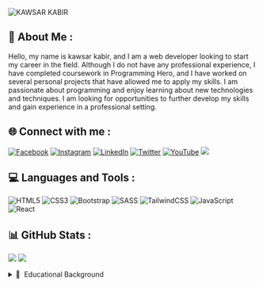 ![KAWSAR KABIR](https://pbs.twimg.com/profile_banners/1495128278180724736/1676649510/1500x500)

## 💫 About Me :

Hello, my name is kawsar kabir, and I am a web developer looking to start my career in the field. Although I do not have any professional experience, I have completed coursework in Programming Hero, and I have worked on several personal projects that have allowed me to apply my skills. I am passionate about programming and enjoy learning about new technologies and techniques. I am looking for opportunities to further develop my skills and gain experience in a professional setting.<br>

## 🌐 Connect with me :

[![Facebook](https://camo.githubusercontent.com/2d1ffa69dd491ebeca01b2098cf8233dd09950ff5895abccd5b455ca442abc59/68747470733a2f2f696d672e736869656c64732e696f2f62616467652f46616365626f6f6b2d3138373746323f7374796c653d666f722d7468652d6261646765266c6f676f3d66616365626f6f6b266c6f676f436f6c6f723d7768697465)](https://facebook.com/devkawsarkabir) [![Instagram](https://img.shields.io/badge/-Instagram-%23E4405F?style=for-the-badge&logo=instagram&logoColor=white)](https://instagram.com/devkawsarkabir) [![LinkedIn](https://img.shields.io/badge/-LinkedIn-%230077B5?style=for-the-badge&logo=linkedin&logoColor=white)](https://linkedin.com/in/kawsarkabir) [![Twitter](https://img.shields.io/badge/Twitter-%231DA1F2?style=for-the-badge&logo=Twitter&logoColor=white)](https://twitter.com/devkawsarkabir) [![YouTube](https://img.shields.io/badge/YouTube-%23FF0000?style=for-the-badge&logo=YouTube&logoColor=white)](https://youtube.com/@https://www.youtube.com/channel/UCN_nLu0fhDt59ir-9kZA18g) [![](https://visitcount.itsvg.in/api?id=kawsarkabir&icon=0&color=0)](https://visitcount.itsvg.in)

## 💻 Languages and Tools :

![HTML5](https://img.shields.io/badge/html5-%23E34F26.svg?style=for-the-badge&logo=html5&logoColor=white) ![CSS3](https://img.shields.io/badge/css3-%231572B6.svg?style=for-the-badge&logo=css3&logoColor=white) ![Bootstrap](https://img.shields.io/badge/bootstrap-%23563D7C.svg?style=for-the-badge&logo=bootstrap&logoColor=white) ![SASS](https://img.shields.io/badge/SASS-hotpink.svg?style=for-the-badge&logo=SASS&logoColor=white) ![TailwindCSS](https://img.shields.io/badge/tailwindcss-%2338B2AC.svg?style=for-the-badge&logo=tailwind-css&logoColor=white) ![JavaScript](https://img.shields.io/badge/javascript-%23323330.svg?style=for-the-badge&logo=javascript&logoColor=%23F7DF1E) ![React](https://img.shields.io/badge/react-%2320232a.svg?style=for-the-badge&logo=react&logoColor=%2361DAFB)

## 📊 GitHub Stats :

![](https://github-readme-stats.vercel.app/api?username=kawsarkabir&theme=radical&hide_border=false&include_all_commits=false&count_private=false)
![](https://github-readme-stats.vercel.app/api/top-langs/?username=kawsarkabir&theme=radical&hide_border=false&include_all_commits=false&count_private=false&layout=compact)

<details>
  <summary>📃 &nbsp;Educational Background</summary>

## Education

<img align="right" width="50px" src="https://raw.githubusercontent.com/mdmarufsarker/mdmarufsarker/master/logo/bsc.png" />

- 📖 **&nbsp;Diploma In Computer Science and Technology**\
📆 &nbsp;2022 - 2026\
📍 **&nbsp;Mymensingh Polytechnic Institute** -Mymensingh Sadar, Mymensingh Bangladesh

<img align="right" width="50px" src="https://raw.githubusercontent.com/mdmarufsarker/mdmarufsarker/master/logo/hsc.png" />

- 📖 **&nbsp;SSC**\
📆 2018 - 2021\
📍 **Shaheed Smrity High School** - Joydebpur, Gazipur Bangladesh

<img align="right" width="50px" src="https://raw.githubusercontent.com/mdmarufsarker/mdmarufsarker/master/logo/ssc.jpg" />

- 📖 **&nbsp;JSC**\
📆 &nbsp;2017 - 2018\
📍 **&nbsp;Matrichaya Pre-Cadet KG School** - Shazadpur Sirajganj, Bangladesh
